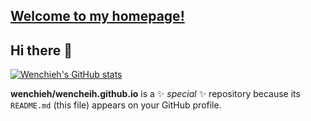 
## [Welcome to my homepage!](https://wenchieh.github.io/)


## Hi there 👋
[![Wenchieh's GitHub stats](https://github-readme-stats.vercel.app/api?username=wenchieh)](https://github.com/wenchieh/wenchieh.github.io)


**wenchieh/wencheih.github.io** is a ✨ _special_ ✨ repository because its `README.md` (this file) appears on your GitHub profile.

<!--
Here are some ideas to get you started:

- 🔭 I’m currently working on ...
- 🌱 I’m currently learning ...
- 👯 I’m looking to collaborate on ...
- 🤔 I’m looking for help with ...
- 💬 Ask me about ...
- 📫 How to reach me: ...
- 😄 Pronouns: ...
- ⚡ Fun fact: ...
-->
